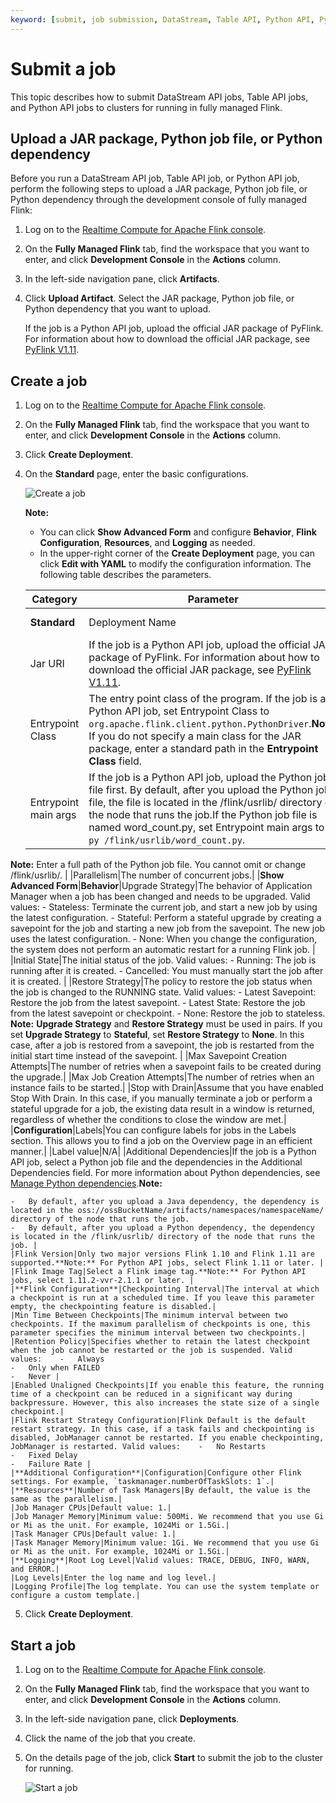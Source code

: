 ```yaml
---
keyword: [submit, job submission, DataStream, Table API, Python API, Python]
---
```


# Submit a job

This topic describes how to submit DataStream API jobs, Table API jobs, and Python API jobs to clusters for running in fully managed Flink.

## Upload a JAR package, Python job file, or Python dependency

Before you run a DataStream API job, Table API job, or Python API job, perform the following steps to upload a JAR package, Python job file, or Python dependency through the development console of fully managed Flink:

1.  Log on to the [Realtime Compute for Apache Flink console](https://realtime-compute.console.aliyun.com/regions/cn-shanghai).

2.  On the **Fully Managed Flink** tab, find the workspace that you want to enter, and click **Development Console** in the **Actions** column.

3.  In the left-side navigation pane, click **Artifacts**.

4.  Click **Upload Artifact**. Select the JAR package, Python job file, or Python dependency that you want to upload.

    If the job is a Python API job, upload the official JAR package of PyFlink. For information about how to download the official JAR package, see [PyFlink V1.11](https://repo1.maven.org/maven2/org/apache/flink/flink-python_2.11/1.11.2/flink-python_2.11-1.11.2.jar).


## Create a job

1.  Log on to the [Realtime Compute for Apache Flink console](https://realtime-compute.console.aliyun.com/regions/cn-shanghai).

2.  On the **Fully Managed Flink** tab, find the workspace that you want to enter, and click **Development Console** in the **Actions** column.

3.  Click **Create Deployment**.

4.  On the **Standard** page, enter the basic configurations.

    ![Create a job](https://static-aliyun-doc.oss-accelerate.aliyuncs.com/assets/img/en-US/5696604161/p132936.png)

    **Note:**

    -   You can click **Show Advanced Form** and configure **Behavior**, **Flink Configuration**, **Resources**, and **Logging** as needed.
    -   In the upper-right corner of the **Create Deployment** page, you can click **Edit with YAML** to modify the configuration information.
    The following table describes the parameters.

    |Category|Parameter|Description|
    |--------|---------|-----------|
    |**Standard**|Deployment Name|The name of the job.|
    |Jar URI|If the job is a Python API job, upload the official JAR package of PyFlink. For information about how to download the official JAR package, see [PyFlink V1.11](https://repo1.maven.org/maven2/org/apache/flink/flink-python_2.11/1.11.2/flink-python_2.11-1.11.2.jar).|
    |Entrypoint Class|The entry point class of the program. If the job is a Python API job, set Entrypoint Class to `org.apache.flink.client.python.PythonDriver`.**Note:** If you do not specify a main class for the JAR package, enter a standard path in the **Entrypoint Class** field. |
    |Entrypoint main args|If the job is a Python API job, upload the Python job file first. By default, after you upload the Python job file, the file is located in the /flink/usrlib/ directory of the node that runs the job.If the Python job file is named word\_count.py, set Entrypoint main args to `-py /flink/usrlib/word_count.py`.

**Note:** Enter a full path of the Python job file. You cannot omit or change /flink/usrlib/. |
    |Parallelism|The number of concurrent jobs.|
    |**Show Advanced Form**|**Behavior**|Upgrade Strategy|The behavior of Application Manager when a job has been changed and needs to be upgraded. Valid values:    -   Stateless: Terminate the current job, and start a new job by using the latest configuration.
    -   Stateful: Perform a stateful upgrade by creating a savepoint for the job and starting a new job from the savepoint. The new job uses the latest configuration.
    -   None: When you change the configuration, the system does not perform an automatic restart for a running Flink job. |
    |Initial State|The initial status of the job. Valid values:    -   Running: The job is running after it is created.
    -   Cancelled: You must manually start the job after it is created. |
    |Restore Strategy|The policy to restore the job status when the job is changed to the RUNNING state. Valid values:    -   Latest Savepoint: Restore the job from the latest savepoint.
    -   Latest State: Restore the job from the latest savepoint or checkpoint.
    -   None: Restore the job to stateless.
**Note:** **Upgrade Strategy** and **Restore Strategy** must be used in pairs. If you set **Upgrade Strategy** to **Stateful**, set **Restore Strategy** to **None**. In this case, after a job is restored from a savepoint, the job is restarted from the initial start time instead of the savepoint. |
    |Max Savepoint Creation Attempts|The number of retries when a savepoint fails to be created during the upgrade.|
    |Max Job Creation Attempts|The number of retries when an instance fails to be started.|
    |Stop with Drain|Assume that you have enabled Stop With Drain. In this case, if you manually terminate a job or perform a stateful upgrade for a job, the existing data result in a window is returned, regardless of whether the conditions to close the window are met.|
    |**Configuration**|Labels|You can configure labels for jobs in the Labels section. This allows you to find a job on the Overview page in an efficient manner.|
    |Label value|N/A|
    |Additional Dependencies|If the job is a Python API job, select a Python job file and the dependencies in the Additional Dependencies field. For more information about Python dependencies, see [Manage Python dependencies](https://ci.apache.org/projects/flink/flink-docs-release-1.11/dev/python/table-api-users-guide/dependency_management.html#python-dependency).**Note:**

    -   By default, after you upload a Java dependency, the dependency is located in the oss://ossBucketName/artifacts/namespaces/namespaceName/ directory of the node that runs the job.
    -   By default, after you upload a Python dependency, the dependency is located in the /flink/usrlib/ directory of the node that runs the job. |
    |Flink Version|Only two major versions Flink 1.10 and Flink 1.11 are supported.**Note:** For Python API jobs, select Flink 1.11 or later. |
    |Flink Image Tag|Select a Flink image tag.**Note:** For Python API jobs, select 1.11.2-vvr-2.1.1 or later. |
    |**Flink Configuration**|Checkpointing Interval|The interval at which a checkpoint is run at a scheduled time. If you leave this parameter empty, the checkpointing feature is disabled.|
    |Min Time Between Checkpoints|The minimum interval between two checkpoints. If the maximum parallelism of checkpoints is one, this parameter specifies the minimum interval between two checkpoints.|
    |Retention Policy|Specifies whether to retain the latest checkpoint when the job cannot be restarted or the job is suspended. Valid values:    -   Always
    -   Only when FAILED
    -   Never |
    |Enabled Unaligned Checkpoints|If you enable this feature, the running time of a checkpoint can be reduced in a significant way during backpressure. However, this also increases the state size of a single checkpoint.|
    |Flink Restart Strategy Configuration|Flink Default is the default restart strategy. In this case, if a task fails and checkpointing is disabled, JobManager cannot be restarted. If you enable checkpointing, JobManager is restarted. Valid values:    -   No Restarts
    -   Fixed Delay
    -   Failure Rate |
    |**Additional Configuration**|Configuration|Configure other Flink settings. For example, `taskmanager.numberOfTaskSlots: 1`.|
    |**Resources**|Number of Task Managers|By default, the value is the same as the parallelism.|
    |Job Manager CPUs|Default value: 1.|
    |Job Manager Memory|Minimum value: 500Mi. We recommend that you use Gi or Mi as the unit. For example, 1024Mi or 1.5Gi.|
    |Task Manager CPUs|Default value: 1.|
    |Task Manager Memory|Minimum value: 1Gi. We recommend that you use Gi or Mi as the unit. For example, 1024Mi or 1.5Gi.|
    |**Logging**|Root Log Level|Valid values: TRACE, DEBUG, INFO, WARN, and ERROR.|
    |Log Levels|Enter the log name and log level.|
    |Logging Profile|The log template. You can use the system template or configure a custom template.|

5.  Click **Create Deployment**.


## Start a job

1.  Log on to the [Realtime Compute for Apache Flink console](https://realtime-compute.console.aliyun.com/regions/cn-shanghai).

2.  On the **Fully Managed Flink** tab, find the workspace that you want to enter, and click **Development Console** in the **Actions** column.

3.  In the left-side navigation pane, click **Deployments**.

4.  Click the name of the job that you create.

5.  On the details page of the job, click **Start** to submit the job to the cluster for running.

    ![Start a job](https://static-aliyun-doc.oss-accelerate.aliyuncs.com/assets/img/en-US/5696604161/p132974.png)


